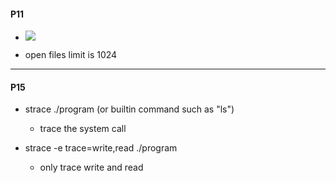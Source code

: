 
#### P11

- ![](https://i.imgur.com/t3ME9b4.png)

- open files limit is 1024

---

#### P15

- strace ./program (or builtin command such as "ls")
  - trace the system call

- strace -e trace=write,read ./program
  - only trace write and read
  
